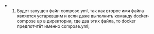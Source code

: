 * 1. Будет запущен файл compose.yml, так как второе имя файла является устаревшим и если даже выполнить команду docker-compose up в директории, где два этих файла, то docker предпотчтёт именно compose.yml;
